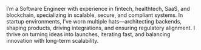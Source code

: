 I’m a Software Engineer with experience in fintech, healthtech, SaaS, and blockchain, specializing in scalable, secure, and compliant systems. In startup environments, I’ve worn multiple hats—architecting backends, shaping products, driving integrations, and ensuring regulatory alignment. I thrive on turning ideas into launches, iterating fast, and balancing innovation with long-term scalability.
